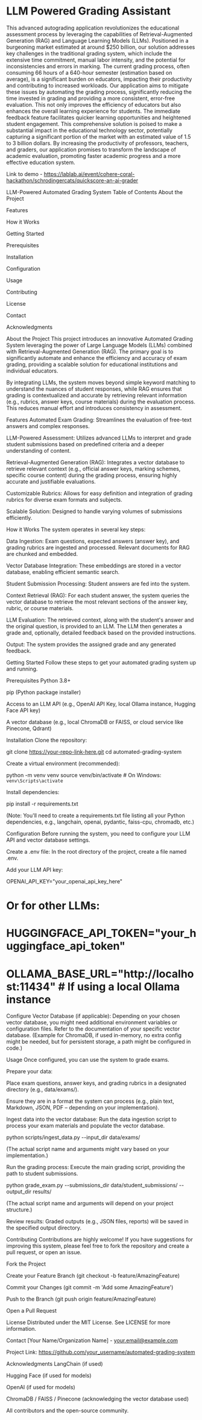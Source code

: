 # LLM Powered Grading Assistant

This advanced autograding application revolutionizes the educational assessment process by leveraging the capabilities of Retrieval-Augmented Generation (RAG) and Language Learning Models (LLMs). Positioned in a burgeoning market estimated at around $250 billion, our solution addresses key challenges in the traditional grading system, which include the extensive time commitment, manual labor intensity, and the potential for inconsistencies and errors in marking. The current grading process, often consuming 66 hours of a 640-hour semester (estimation based on average), is a significant burden on educators, impacting their productivity and contributing to increased workloads. Our application aims to mitigate these issues by automating the grading process, significantly reducing the time invested in grading and providing a more consistent, error-free evaluation. This not only improves the efficiency of educators but also enhances the overall learning experience for students. The immediate feedback feature facilitates quicker learning opportunities and heightened student engagement. This comprehensive solution is poised to make a substantial impact in the educational technology sector, potentially capturing a significant portion of the market with an estimated value of 1.5 to 3 billion dollars. By increasing the productivity of professors, teachers, and graders, our application promises to transform the landscape of academic evaluation, promoting faster academic progress and a more effective education system.


Link to demo - https://lablab.ai/event/cohere-coral-hackathon/schrodingercats/quickscore-an-ai-grader

LLM-Powered Automated Grading System
Table of Contents
About the Project

Features

How it Works

Getting Started

Prerequisites

Installation

Configuration

Usage

Contributing

License

Contact

Acknowledgments

About the Project
This project introduces an innovative Automated Grading System leveraging the power of Large Language Models (LLMs) combined with Retrieval-Augmented Generation (RAG). The primary goal is to significantly automate and enhance the efficiency and accuracy of exam grading, providing a scalable solution for educational institutions and individual educators.

By integrating LLMs, the system moves beyond simple keyword matching to understand the nuances of student responses, while RAG ensures that grading is contextualized and accurate by retrieving relevant information (e.g., rubrics, answer keys, course materials) during the evaluation process. This reduces manual effort and introduces consistency in assessment.

Features
Automated Exam Grading: Streamlines the evaluation of free-text answers and complex responses.

LLM-Powered Assessment: Utilizes advanced LLMs to interpret and grade student submissions based on predefined criteria and a deeper understanding of content.

Retrieval-Augmented Generation (RAG): Integrates a vector database to retrieve relevant context (e.g., official answer keys, marking schemes, specific course content) during the grading process, ensuring highly accurate and justifiable evaluations.

Customizable Rubrics: Allows for easy definition and integration of grading rubrics for diverse exam formats and subjects.

Scalable Solution: Designed to handle varying volumes of submissions efficiently.

How it Works
The system operates in several key steps:

Data Ingestion: Exam questions, expected answers (answer key), and grading rubrics are ingested and processed. Relevant documents for RAG are chunked and embedded.

Vector Database Integration: These embeddings are stored in a vector database, enabling efficient semantic search.

Student Submission Processing: Student answers are fed into the system.

Context Retrieval (RAG): For each student answer, the system queries the vector database to retrieve the most relevant sections of the answer key, rubric, or course materials.

LLM Evaluation: The retrieved context, along with the student's answer and the original question, is provided to an LLM. The LLM then generates a grade and, optionally, detailed feedback based on the provided instructions.

Output: The system provides the assigned grade and any generated feedback.

Getting Started
Follow these steps to get your automated grading system up and running.

Prerequisites
Python 3.8+

pip (Python package installer)

Access to an LLM API (e.g., OpenAI API Key, local Ollama instance, Hugging Face API key)

A vector database (e.g., local ChromaDB or FAISS, or cloud service like Pinecone, Qdrant)

Installation
Clone the repository:

git clone https://your-repo-link-here.git
cd automated-grading-system

Create a virtual environment (recommended):

python -m venv venv
source venv/bin/activate  # On Windows: `venv\Scripts\activate`

Install dependencies:

pip install -r requirements.txt

(Note: You'll need to create a requirements.txt file listing all your Python dependencies, e.g., langchain, openai, pydantic, faiss-cpu, chromadb, etc.)

Configuration
Before running the system, you need to configure your LLM API and vector database settings.

Create a .env file: In the root directory of the project, create a file named .env.

Add your LLM API key:

OPENAI_API_KEY="your_openai_api_key_here"
# Or for other LLMs:
# HUGGINGFACE_API_TOKEN="your_huggingface_api_token"
# OLLAMA_BASE_URL="http://localhost:11434" # If using a local Ollama instance

Configure Vector Database (if applicable): Depending on your chosen vector database, you might need additional environment variables or configuration files. Refer to the documentation of your specific vector database.
(Example for ChromaDB, if used in-memory, no extra config might be needed, but for persistent storage, a path might be configured in code.)

Usage
Once configured, you can use the system to grade exams.

Prepare your data:

Place exam questions, answer keys, and grading rubrics in a designated directory (e.g., data/exams/).

Ensure they are in a format the system can process (e.g., plain text, Markdown, JSON, PDF – depending on your implementation).

Ingest data into the vector database:
Run the data ingestion script to process your exam materials and populate the vector database.

python scripts/ingest_data.py --input_dir data/exams/

(The actual script name and arguments might vary based on your implementation.)

Run the grading process:
Execute the main grading script, providing the path to student submissions.

python grade_exam.py --submissions_dir data/student_submissions/ --output_dir results/

(The actual script name and arguments will depend on your project structure.)

Review results:
Graded outputs (e.g., JSON files, reports) will be saved in the specified output directory.

Contributing
Contributions are highly welcome! If you have suggestions for improving this system, please feel free to fork the repository and create a pull request, or open an issue.

Fork the Project

Create your Feature Branch (git checkout -b feature/AmazingFeature)

Commit your Changes (git commit -m 'Add some AmazingFeature')

Push to the Branch (git push origin feature/AmazingFeature)

Open a Pull Request

License
Distributed under the MIT License. See LICENSE for more information.

Contact
[Your Name/Organization Name] - your.email@example.com

Project Link: https://github.com/your_username/automated-grading-system

Acknowledgments
LangChain (if used)

Hugging Face (if used for models)

OpenAI (if used for models)

ChromaDB / FAISS / Pinecone (acknowledging the vector database used)

All contributors and the open-source community.
